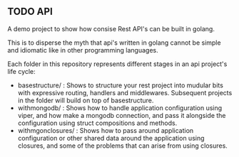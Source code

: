 ## TODO API

A demo project to show how consise Rest API's can be built in golang.

This is to disperse the myth that api's written in golang cannot be simple and idiomatic like in other programming languages.

Each folder in this repository represents different stages in an api project's life cycle:
- basestructure/ : Shows to structure your rest project into mudular bits with expressive routing, handlers and middlewares. Subsequent projects in the folder will build on top of basestructure.
- withmongodb/ : Shows how to handle application configuration using viper, and how make a mongodb connection, and pass it alongside the configuration using struct compositions and methods. 
- withmgonclosures/ : Shows how to pass around application configuration or other shared data around the application using closures, and some of the problems that can arise from using closures. 


